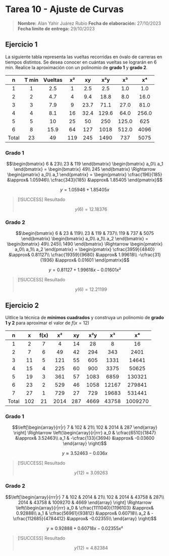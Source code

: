 # Tarea 10 - Ajuste de Curvas

> **Nombre:** Alan Yahir Juárez Rubio 
> **Fecha de elaboración:** 27/10/2023
> **Fecha límite de entrega:** 29/10/2023

## Ejercicio 1

La siguiente tabla representa las vueltas recorridas en óvalo  de carreras en tiempos distintos. Se desea conocer en cuántas vueltas se lograrán en 6 min. Realice la aproximación con un polinomio de **grado 1** y **grado 2**.

| n       | T min   | Vueltas   | x²    | xy    | x²y   | x³    | x⁴    |
| :-----: | :-----: | :-------: | :---: | :---: | :---: | :---: | :---: |
| 1       | 1       | 2.5       | 1     | 2.5   | 2.5   | 1.0   | 1.0   |
| 2       | 2       | 4.7       | 4     | 9.4   | 18.8  | 8.0   | 16.0  |
| 3       | 3       | 7.9       | 9     | 23.7  | 71.1  | 27.0  | 81.0  |
| 4       | 4       | 8.1       | 16    | 32.4  | 129.6 | 64.0  | 256.0 |
| 5       | 5       | 10        | 25    | 50    | 250   | 125.0 | 625   |
| 6       | 8       | 15.9      | 64    | 127   | 1018  | 512.0 | 4096  |
| Total   | 23      | 49        | 119   | 245   | 1490  | 737   | 5075  |

### Grado 1

$$\begin{bmatrix}
	 6 & 23\\
	23 & 119
\end{bmatrix}
\begin{bmatrix}
	a_0\\ a_1
\end{bmatrix} = 
\begin{bmatrix}
	49\\ 245
\end{bmatrix} \Rightarrow
\begin{pmatrix}
	a_0\\ a_1
\end{pmatrix} = 
\begin{pmatrix}
	\cfrac{196}{185} &\approx& 1.05946\\
	\cfrac{343}{185} &\approx& 1.85405
\end{pmatrix}$$

$$ y = 1.05946 + 1.85405x \tag{Ajuste lineal}$$
> [!SUCCESS] Resultado
> 
> $$y(6) = 12.18376$$
### Grado 2

$$\begin{bmatrix}
	 6  &  23 & 119\\
	23  & 119 & 737\\
	119 & 737 & 5075
\end{bmatrix}
\begin{bmatrix}
	a_0\\ a_1\\ a_2
\end{bmatrix} = 
\begin{bmatrix}
	49\\ 245\\ 1490
\end{bmatrix} \Rightarrow
\begin{pmatrix}
	a_0\\ a_1\\ a_2
\end{pmatrix} = 
\begin{pmatrix}
	 \cfrac{3959}{4840}  &\approx& 0.81127\\
	 \cfrac{19359}{9680} &\approx& 1.99618\\
	-\cfrac{31}{1936}    &\approx& 0.01601
\end{pmatrix}$$

$$ y = 0.81127 + 1.99618x - 0.01601x² \tag{Ajuste cuadrático}$$

> [!SUCCESS] Resultado
> 
> $$y(6) = 12.21199$$

<div style="page-break-after: always;"></div>

## Ejercicio 2

Uitlice la técnica de **mínimos cuadrados** y construya un polinomio de **grado 1 y 2** para aproximar el valor de $f(x = 12)$

| n       | x     | f(x)   | x²    | xy    | x²y   | x³    | x⁴      |
| :-----: | :---: | :----: | :---: | :---: | :---: | :---: | :---:   |
| 1       | 2     | 7      | 4     | 14    | 28    | 8     | 16      |
| 2       | 7     | 6      | 49    | 42    | 294   | 343   | 2401    |
| 3       | 11    | 5      | 121   | 55    | 605   | 1331  | 14641   |
| 4       | 15    | 4      | 225   | 60    | 900   | 3375  | 50625   |
| 5       | 19    | 3      | 361   | 57    | 1083  | 6859  | 130321  |
| 6       | 23    | 2      | 529   | 46    | 1058  | 12167 | 279841  |
| 7       | 27    | 1      | 729   | 27    | 729   | 19683 | 531441  |
| Total   | 102   | 21     | 2014  | 287   | 4669  | 43758 | 1009270 |

### Grado 1

$$\left[\begin{array}{rr|r}
	  7 &  102  & 21\\
	102 & 2014 & 287
\end{array} \right] \Rightarrow
\left(\begin{array}{r|rrr}
	a_0 &  \cfrac{6510}{1847} &\approx& 3.52463\\
	a_1 & -\cfrac{133}{3694}  &\approx& -0.03600
\end{array} \right)$$

$$ y \approx 3.52463 - 0.036x \tag{Ajuste lineal}$$

> [!SUCCESS] Resultado
> 
> $$y(12) \approx 3.09263$$

### Grado 2

$$\left[\begin{array}{rrr|r}
	   7 &  102 & 2014 &  21\\
	 102 & 2014 & 43758 & 287\\
	2014 & 43758 & 1009270 & 4669
\end{array} \right] \Rightarrow
\left(\begin{array}{r|rrr}
	a_0 &  \cfrac{1111040}{1196103} &\approx&  0.92888\\
	a_1 &  \cfrac{56961}{93812}     &\approx&  0.60718\\
	a_2 & -\cfrac{112685}{4784412}  &\approx& -0.02355\\
\end{array} \right)$$

$$ y \approx 0.92888 + 0.60718x - 0.02355x² \tag{Ajuste cuadrático}$$

> [!SUCCESS] Resultado
> 
> $$y(12) \approx 4.82384$$
